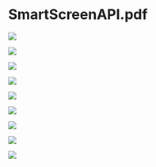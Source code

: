 # SmartScreenAPI.pdf

![](.gitbook/assets/image%20%281%29.png)

![](.gitbook/assets/image%20%282%29.png)

![](.gitbook/assets/image.png)

![](.gitbook/assets/image%20%283%29.png)

![](.gitbook/assets/image%20%285%29.png)

![](.gitbook/assets/image%20%287%29.png)

![](.gitbook/assets/image%20%284%29.png)

![](.gitbook/assets/image%20%288%29.png)

![](.gitbook/assets/image%20%286%29.png)

